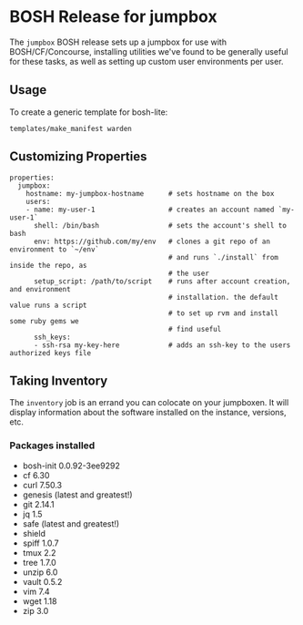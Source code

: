 # BOSH Release for jumpbox

The `jumpbox` BOSH release sets up a jumpbox for use with BOSH/CF/Concourse, installing
utilities we've found to be generally useful for these tasks, as well as setting up
custom user environments per user.

## Usage

To create a generic template for bosh-lite:

`templates/make_manifest warden`

## Customizing Properties

```
properties:
  jumpbox:
    hostname: my-jumpbox-hostname      # sets hostname on the box
    users:
    - name: my-user-1                  # creates an account named `my-user-1`
      shell: /bin/bash                 # sets the account's shell to bash
      env: https://github.com/my/env   # clones a git repo of an environment to `~/env`
                                       # and runs `./install` from inside the repo, as
                                       # the user
      setup_script: /path/to/script    # runs after account creation, and environment
                                       # installation. the default value runs a script
                                       # to set up rvm and install some ruby gems we
                                       # find useful
      ssh_keys:
      - ssh-rsa my-key-here            # adds an ssh-key to the users authorized keys file
```

## Taking Inventory

The `inventory` job is an errand you can colocate on your
jumpboxen.  It will display information about the software
installed on the instance, versions, etc.


### Packages installed

- bosh-init 0.0.92-3ee9292
- cf 6.30
- curl 7.50.3
- genesis (latest and greatest!)
- git 2.14.1
- jq 1.5
- safe (latest and greatest!)
- shield
- spiff 1.0.7
- tmux 2.2
- tree 1.7.0
- unzip 6.0
- vault 0.5.2
- vim 7.4
- wget 1.18
- zip 3.0
